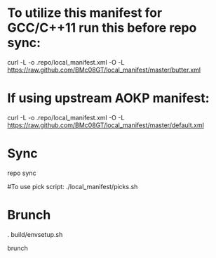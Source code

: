 # To utilize this manifest for GCC/C++11 run this before repo sync:
curl -L -o .repo/local_manifest.xml -O -L https://raw.github.com/BMc08GT/local_manifest/master/butter.xml
# If using upstream AOKP manifest:
curl -L -o .repo/local_manifest.xml -O -L https://raw.github.com/BMc08GT/local_manifest/master/default.xml

# Sync
repo sync

#To use pick script:
./local_manifest/picks.sh

# Brunch
. build/envsetup.sh

brunch <device>

